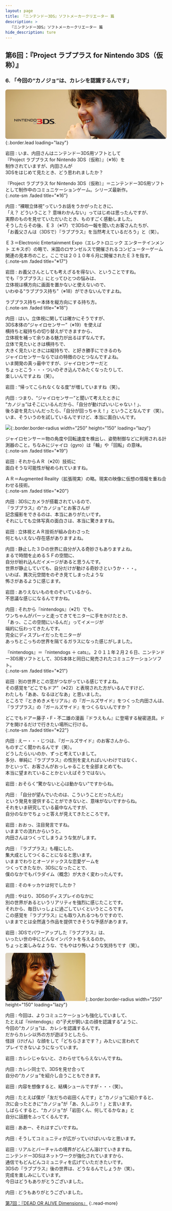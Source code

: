 ```yaml
---
layout: page
title: 『ニンテンドー3DS』ソフトメーカークリエーター 篇
description: >
  『ニンテンドー3DS』ソフトメーカークリエーター 篇
hide_description: ture
---
```


## 第6回：『Project ラブプラス for Nintendo 3DS（仮称）』

### 6. 「今回の“カノジョ”は、カレシを認識するんです」

![](/interviews/jp/3ds/creators/vol1/img/mainvisual6.jpg){:.border.lead loading="lazy"}

岩田
: いま、内田さんはニンテンドー3DS用ソフトとして<br>『Project ラブプラス for Nintendo 3DS（仮称）』（※16）を<br>制作されていますが、内田さんが<br>3DSをはじめて見たとき、どう思われましたか？

『Project ラブプラス for Nintendo 3DS（仮称）』＝ニンテンドー3DS用ソフトとして制作中のコミュニケーションゲーム。シリーズ最新作。              
{:.note-sm .faded title="※16"}

内田
: “裸眼立体視”っていうお話をうかがったときに、<br>「え？ どういうこと？ 意味わかんない」ってはじめは思ったんですが、<br>実際のものを見せていただいたとき、ものすごく感動しました。<br>そうしたらその後、Ｅ３（※17）で3DSの一報を聞いたお客さんたちが、<br>「お義父さんは（3DSで）『ラブプラス』を当然考えているだろう」と（笑）。

Ｅ３＝Electronic Entertainment Expo（エレクトロニック エンターテインメント エキスポ）の略で、米国のロサンゼルスで開催されるコンピューターゲーム関連の見本市のこと。ここでは２０１０年６月に開催されたＥ３を指す。              
{:.note-sm .faded title="※17"}

岩田
: お義父さんとしても考えざるを得ない、ということですね。<br>でも『ラブプラス』にとってひとつの悩みは、<br>立体視は横方向に画面を置かないと使えないので、<br>いわゆる“ラブプラス持ち”（※18）ができないんですよね。

ラブプラス持ち＝本体を縦方向にする持ち方。              
{:.note-sm .faded title="※18"}

内田
: はい。立体視に関しては確かにそうですが、<br>3DS本体の“ジャイロセンサー”（※19）を使えば<br>横持ちと縦持ちの切り替えができますから、<br>立体視を補って余りある魅力が出るはずなんです。<br>立体で見たいときは横持ちで、<br>大きく見たいときには縦持ちで、と好き勝手にできるのも<br>ジャイロセンサーならではの特徴のひとつなんですよね。<br>いま開発の真っ最中ですが、ジャイロセンサーだと<br>ちょっとこう・・・ついのぞき込んでみたくなったりして、<br>楽しいんですよね（笑）。

岩田
: “帰ってこられなくなる度”が増していますね（笑）。

内田
: つまり、“ジャイロセンサー”と聞いて考えたときに<br>“カノジョ”はそこにいるんだから、「自分が動けばいいじゃない！」、<br>後ろ姿を見たいんだったら、「自分が回っちゃえ！」ということなんです（笑）。<br>いま、そういうのを試しているんですけど、本当に面白いんです。

![](/interviews/jp/3ds/creators/vol1/img/photo12.jpg){:.border.border-radius width="250" height="150" loading="lazy"}

ジャイロセンサー＝物の角度や回転速度を検出し、姿勢制御などに利用される計測器のこと。ちなみにジャイロ（gyro）は「輪」や「回転」の意味。              
{:.note-sm .faded title="※19"}

岩田
: それからＡＲ（※20）技術に<br>面白そうな可能性が秘められていますね。

ＡＲ＝Augmented Reality（拡張現実）の略。現実の映像に仮想の情報を重ね合わせる技術。              
{:.note-sm .faded title="※20"}

内田
: 3DSにカメラが搭載されているので、<br>『ラブプラス』の“カノジョ”とお客さんが<br>記念撮影をできるのは、本当にありがたいです。<br>それにしても立体写真の面白さは、本当に驚きますね。

岩田
: 立体視とＡＲ技術が組み合わさった<br>何ともいえない存在感がありますよね。

内田
: 静止した３Ｄの世界に自分が入る奇妙さもありますよね。<br>まるで時間を止めるＳＦの空間に、<br>自分が紛れ込んだイメージがあると思うんです。<br>世界が静止していても、自分だけが動ける奇妙さというか・・・。<br>いわば、異次元空間をのぞき見てしまったような<br>怖さがあるように感じます。

岩田
: ありえないものをのぞいているから、<br>不思議な感じになるんですかね。

内田
: それから『nintendogs』（※21）でも、<br>ワンちゃんがパーッと走ってきてモニターに手をかけたとき、<br>「あっ、ここの空間にいるんだ」ってイメージが<br>端的に伝わってきたんです。<br>完全にディスプレイだったモニターが<br>あっちとこっちの世界を隔てるガラスになった感じがしました。

『nintendogs』＝『nintendogs ＋ cats』。２０１１年２月２６日、ニンテンドー3DS用ソフトとして、3DS本体と同日に発売されたコミュニケーションソフト。              
{:.note-sm .faded title="※21"}

岩田
: 別の世界とこの窓がつながっている感じですよね。<br>その感覚を“どこでもドア”（※22）と表現された方がいるんですけど、<br>わたしも「ああ、なるほどなあ」と思いました。<br>ところで『ときめきメモリアル』の『ガールズサイド』をつくった内田さんは、<br>『ラブプラス』の『ガールズサイド』をつくらないんですか？

どこでもドア＝藤子・F・不二雄の漫画『ドラえもん』に登場する秘密道具。ドアを開けるだけで行きたい場所に行ける。              
{:.note-sm .faded title="※22"}

内田
: えー・・・じつは、『ガールズサイド』のお客さんから、<br>ものすごく聞かれるんです（笑）。<br>どうしたらいいのか、ずっと考えていまして。<br>多分、単純に『ラブプラス』の性別を変えればいいわけではなく、<br>かといって、お客さんがおっしゃることを全部まとめても、<br>本当に望まれていることかといえばそうではない。

岩田
: おそらく“驚かないと心は動かない”ですからね。

内田
: 「自分が望んでいたのは、こういうことだったんだ」<br>という発見を提供することができないと、意味がないですからね。<br>それをいま研究している最中なんですが、<br>自分のなかでちょっと答えが見えてきたところです。

岩田
: おおっ、注目発言ですね。<br>いままでの流れからいうと、<br>内田さんはつくってしまうような気がします。

内田
: 『ラブプラス』も糧にした、<br>集大成としてつくることになると思います。<br>いままでわりとオーソドックスな恋愛ゲームを<br>つくってきたなか、3DSになったことで、<br>僕のなかでもパラダイム（概念）が大きく変わったんです。

岩田
: そのキッカケは何でしたか？

内田
: やはり、3DSのディスプレイのなかに<br>別の世界があるというリアリティを強烈に感じたことです。<br>それから、毎日いっしょに過ごしていくというところです。<br>この感覚を『ラブプラス』にも取り入れるつもりですので、<br>いままでとは全然違う作品を提供できそうな予感があります。

岩田
: 3DSでパワーアップした『ラブプラス』は、<br>いったい世の中にどんなインパクトを与えるのか。<br>ちょっと楽しみなような、でもやはり怖いような気持ちです（笑）。

![](/interviews/jp/3ds/creators/vol1/img/photo13.jpg){:.border.border-radius width="250" height="150" loading="lazy"}

内田
: 今回は、よりコミュニケーションも強化していまして、<br>たとえば『nintendogs』の“子犬が飼い主の顔を認識する”ように、<br>今回の“カノジョ”は、カレシを認識するんです。<br>だからカレシ以外の方が遊ぼうとしたら、<br>怪訝（けげん）な顔をして「どちらさまです？」みたいに言われて<br>プレイできないようになっています。

岩田
: カレシじゃないと、さわらせてもらえないんですね。

内田
: カレシ同士で、3DSを見せ合って<br>自分の“カノジョ”を紹介し合うこともできます。

岩田
: 内容を想像すると、結構シュールですが・・・（笑）。

内田
: たとえば僕が「友だちの岩田くんです」と“カノジョ”に紹介すると、<br>次に会ったときに“カノジョ”が「あ、久しぶり！」と言います。<br>しばらくすると、“カノジョ”が「岩田くん、何してるかなぁ」と<br>自分に話題をふってくるんです。

岩田
: ああー、それはすごいですね。

内田
: そうしてコミュニティが広がっていけばいいなと思います。

岩田
: リアルとバーチャルの境界がどんどん溶けていきますね。<br>ニンテンドー3DSはネットワークが強化されていますから、<br>通信でもどんどんコミュニティを広げていただきたいです。<br>3DSの『ラブプラス』後の世界は、どうなるんでしょうか（笑）。<br>完成を楽しみにしています。<br>今日はどうもありがとうございました。

内田
: どうもありがとうございました。

[第7回：『DEAD OR ALIVE Dimensions』](1.md)
{:.read-more}

